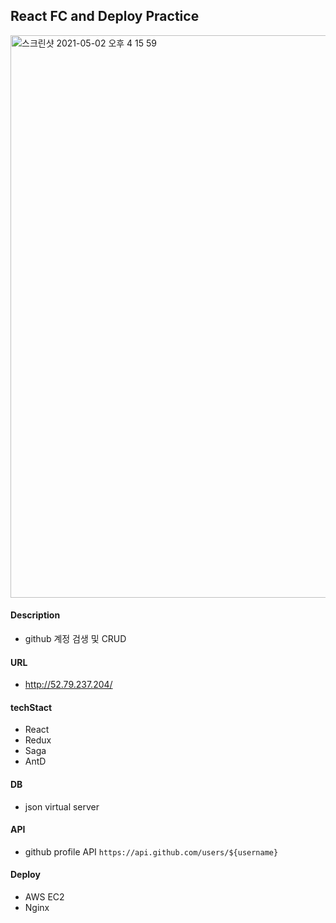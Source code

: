 ## React FC and Deploy Practice

<img width="900" alt="스크린샷 2021-05-02 오후 4 15 59" src="https://user-images.githubusercontent.com/48672212/116805455-b4e4c100-ab61-11eb-91e2-688bc8ef30c3.png">

#### Description
- github 계정 검생 및 CRUD
#### URL
- http://52.79.237.204/
#### techStact
- React
- Redux
- Saga
- AntD
#### DB
- json virtual server
#### API
- github profile API `https://api.github.com/users/${username}`
#### Deploy
- AWS EC2
- Nginx
